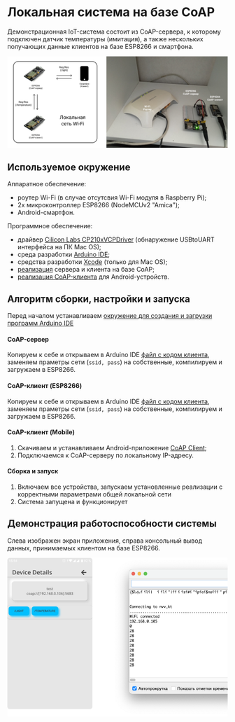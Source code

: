 # Локальная система на базе CoAP

Демонстрационная IoT-система состоит из CoAP-сервера, к которому подключен датчик температуры (имитация), а также нескольких получающих данные клиентов на базе ESP8266 и смартфона.

![CoAP system structure](../../media/coap/demo-sys.png)

## Используемое окружение

Аппаратное обеспечение:
* роутер Wi-Fi (в случае отсутсвия Wi-Fi модуля в Raspberry Pi);
* 2x микроконтроллер ESP8266 (NodeMCUv2 "Amica");
* Android-смартфон.

Программное обеспечение:
* драйвер [Cilicon Labs CP210xVCPDriver](https://www.silabs.com/developers/usb-to-uart-bridge-vcp-drivers) (обнаружение USBtoUART интерфейса на ПК Mac OS);
* среда разработки [Arduino IDE](https://www.arduino.cc/en/software);
* средства разработки [Xcode](https://apps.apple.com/ru/app/xcode/id497799835?mt=12) (только для Mac OS);
* [реализация](https://github.com/automote/ESP-CoAP) сервера и клиента на базе CoAP;
* [реализация CoAP-клиента](https://play.google.com/store/apps/details?id=com.funworks.CoApp&hl=en_US&gl=US) для Android-устройств.

## Алгоритм сборки, настройки и запуска

Перед началом устанавливаем [окружение для создания и загрузки программ Arduino IDE](../../demo-tools/arduinoide.md)

#### CoAP-сервер

Копируем к себе и открываем в Arduino IDE [файл с кодом клиента](coapserver.ino), заменяем праметры сети (```ssid, pass```) на собственные, компилируем и загружаем в ESP8266.

#### CoAP-клиент (ESP8266)

Копируем к себе и открываем в Arduino IDE [файл с кодом клиента](coapclient.ino), заменяем праметры сети (```ssid, pass```) на собственные, компилируем и загружаем в ESP8266.

#### CoAP-клиент (Mobile)

1. Скачиваем и устанавливаем Android-приложение [CoAP Client](https://play.google.com/store/apps/details?id=com.funworks.CoApp&hl=en_US&gl=US);
2. Подключаемся к CoAP-серверу по локальному IP-адресу.

#### Сборка и запуск

1. Включаем все устройства, запускаем установленные реализации с корректными параметрами общей локальной сети
2. Система запущена и функционирует

## Демонстрация работоспособности системы

Слева изображен экран приложения, справа консольный вывод данных, принимаемых клиентом на базе ESP8266.

![CoAP system working](../../media/coap/demo-sys-working.png)